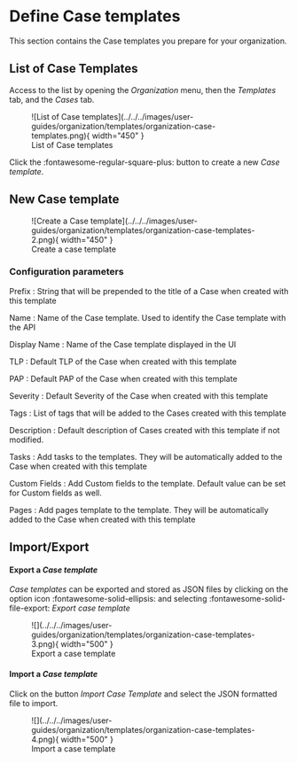 # Define Case templates

This section contains the Case templates you prepare for your organization.

## List of Case Templates

Access to the list by opening the *Organization* menu, then the *Templates* tab, and the *Cases* tab.


<figure markdown>
  ![List of Case templates](../../../images/user-guides/organization/templates/organization-case-templates.png){ width="450" }
  <figcaption>List of Case templates</figcaption>
</figure>

Click the :fontawesome-regular-square-plus: button to create a new *Case template*.


## New Case template


<figure markdown>
  ![Create a Case template](../../../images/user-guides/organization/templates/organization-case-templates-2.png){ width="450" }
  <figcaption>Create a case template</figcaption>
</figure>

### Configuration parameters

Prefix
  : String that will be prepended to the title of a Case when created with this template

Name
  : Name of the Case template. Used to identify the Case template with the API

Display Name
  : Name of the Case template displayed in the UI

TLP
  : Default TLP of the Case when created with this template

PAP
  : Default PAP of the Case when created with this template


Severity
  : Default Severity of the Case when created with this template

Tags
  : List of tags that will be added to the Cases created with this template

Description
  : Default description of Cases created with this template if not modified.

Tasks
  : Add tasks to the templates. They will be automatically added to the Case when created with this template

Custom Fields
  : Add Custom fields to the template. Default value can be set for Custom fields as well.

Pages
  : Add pages template to the template. They will be automatically added to the Case when created with this template

## Import/Export

#### Export a *Case template* 
*Case templates* can be exported and stored as JSON files by clicking on the option icon :fontawesome-solid-ellipsis: and selecting :fontawesome-solid-file-export: *Export case template*

<figure markdown>
![](../../../images/user-guides/organization/templates/organization-case-templates-3.png){ width="500" }
<figcaption>Export a case template</figcaption>
</figure>

#### Import a *Case template*
Click on the button *Import Case Template* and select the JSON formatted file to import.

<figure markdown>
![](../../../images/user-guides/organization/templates/organization-case-templates-4.png){ width="500" }
<figcaption>Import a case template</figcaption>
</figure>
